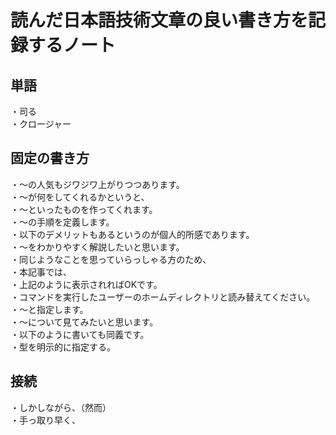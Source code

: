 # 読んだ日本語技術文章の良い書き方を記録するノート  

## 単語  
・司る  
・クロージャー  

## 固定の書き方  
・～の人気もジワジワ上がりつつあります。  
・～が何をしてくれるかというと、  
・～といったものを作ってくれます。  
・～の手順を定義します。  
・以下のデメリットもあるというのが個人的所感であります。  
・～をわかりやすく解説したいと思います。  
・同じようなことを思っていらっしゃる方のため、  
・本記事では、  
・上記のように表示されればOKです。  
・コマンドを実行したユーザーのホームディレクトリと読み替えてください。  
・～と指定します。  
・～について見てみたいと思います。  
・以下のように書いても同義です。  
・型を明示的に指定する。  

## 接続  
・しかしながら、（然而）  
・手っ取り早く、
